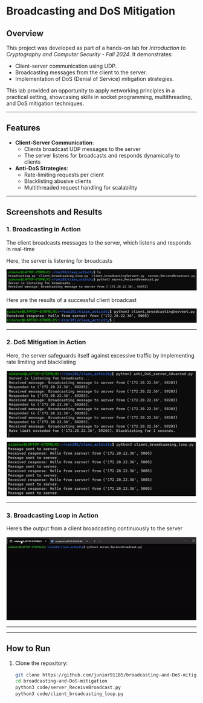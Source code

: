 # Broadcasting and DoS Mitigation

## Overview

This project was developed as part of a hands-on lab for *Introduction to Cryptography and Computer Security - Fall 2024*. It demonstrates:
- Client-server communication using UDP.
- Broadcasting messages from the client to the server.
- Implementation of DoS (Denial of Service) mitigation strategies.

This lab provided an opportunity to apply networking principles in a practical setting, showcasing skills in socket programming, multithreading, and DoS mitigation techniques.

---

## Features

- **Client-Server Communication**:
    - Clients broadcast UDP messages to the server
    - The server listens for broadcasts and responds dynamically to clients
- **Anti-DoS Strategies**:
  - Rate-limiting requests per client
  - Blacklisting abusive clients
  - Multithreaded request handling for scalability

---

## Screenshots and Results

### 1. Broadcasting in Action
The client broadcasts messages to the server, which listens and responds in real-time

Here, the server is listening for broadcasts

![Server Listening Results](screenshots/server_listening_results.png)

Here are the results of a successful client broadcast

![Client Broadcasting Results](screenshots/client_broadcasting_results.png)

---

### 2. DoS Mitigation in Action
Here, the server safeguards itself against excessive traffic by implementing rate limiting and blacklisting

![Anti-DoS Implementation](screenshots/anti_DoS_implementation.png)

---

### 3. Broadcasting Loop in Action
Here’s the output from a client broadcasting continuously to the server

![Broadcasting Loop](screenshots/broadcasting_loop.gif)

---
---

## How to Run

1. Clone the repository:
   ```bash
   git clone https://github.com/junior91185/broadcasting-and-DoS-mitigation.git
   cd broadcasting-and-DoS-mitigation
   python3 code/server_ReceiveBroadcast.py
   python3 code/client_broadcasting_loop.py

